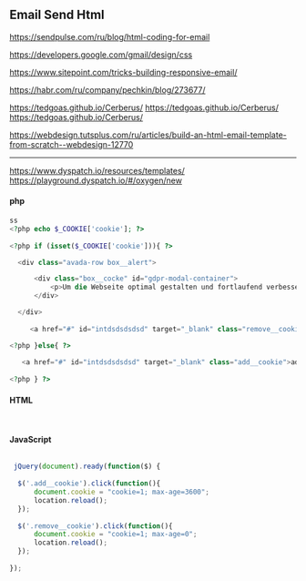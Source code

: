 
## Email Send Html

https://sendpulse.com/ru/blog/html-coding-for-email

https://developers.google.com/gmail/design/css

https://www.sitepoint.com/tricks-building-responsive-email/

https://habr.com/ru/company/pechkin/blog/273677/

https://tedgoas.github.io/Cerberus/
https://tedgoas.github.io/Cerberus/
https://tedgoas.github.io/Cerberus/


https://webdesign.tutsplus.com/ru/articles/build-an-html-email-template-from-scratch--webdesign-12770


---

https://www.dyspatch.io/resources/templates/
https://playground.dyspatch.io/#/oxygen/new

#### php

```php
ss
<?php echo $_COOKIE['cookie']; ?>
    
<?php if (isset($_COOKIE['cookie'])){ ?> 

  <div class="avada-row box__alert">

      <div class="box__cocke" id="gdpr-modal-container">
          <p>Um die Webseite optimal gestalten und fortlaufend verbessern zu können, verwenden wir so genannte Cookies. Durch die weitere Nutzung der Webseite stimmen Sie der Verwendung von Cookies zu. <span>Weitere Informationen finden Sie in unseren Datenschutzbestimmungen.</span></p>
      </div>

  </div>
  
     <a href="#" id="intdsdsdsdsd" target="_blank" class="remove__cookie">remove__cookie</a>

<?php }else{ ?>
  
   <a href="#" id="intdsdsdsdsd" target="_blank" class="add__cookie">add__cookie</a>
  
<?php } ?>

```


#### HTML

```html



```



#### JavaScript

```javascript

 jQuery(document).ready(function($) { 
   
  $('.add__cookie').click(function(){
      document.cookie = "cookie=1; max-age=3600";
      location.reload();
  });
   
  $('.remove__cookie').click(function(){
      document.cookie = "cookie=1; max-age=0";
      location.reload();
  });
                                     
});


```
